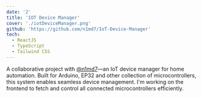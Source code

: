 ```yaml
---
date: '2'
title: 'IOT Device Manager'
cover: './iotDeviceManager.png'
github: 'https://github.com/n1md7/IoT-Device-Manager'
tech:
  - ReactJS
  - TypeScript
  - Tailwind CSS
---
```


A collaborative project with [@n1md7](https://github.com/n1md7)—an IoT device manager for home automation.
Built for Arduino, EP32 and other collection of microcontrollers, this system enables seamless device management.
I'm working on the frontend to fetch and control all connected microcontrollers efficiently.
